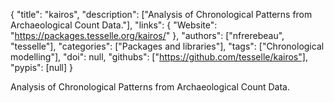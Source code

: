 {
  "title": "kairos",
  "description": ["Analysis of Chronological Patterns from Archaeological Count Data."],
  "links": {
    "Website": "https://packages.tesselle.org/kairos/"
  },
  "authors": ["nfrerebeau", "tesselle"],
  "categories": ["Packages and libraries"],
  "tags": ["Chronological modelling"],
  "doi": null,
  "githubs": ["https://github.com/tesselle/kairos"],
  "pypis": [null]
}

<!-- Generated by csv2md.R – do not edit by hand -->

Analysis of Chronological Patterns from Archaeological Count Data.